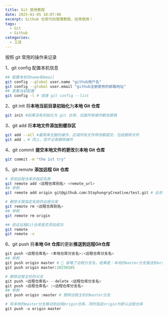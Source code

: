 ```yaml
---
title: Git 使用教程
date: 2025-01-05 18:07:06
excerpt: Github 仓库代码管理教程，经常使用！
tags:
  - Git
  - Github
categories:
  - 工具
---
```


按照 git 常用的操作来记录

1、git config 配置本机信息

```bash
## 配置本机的name和email
git config --global user.name "github用户名"
git config --global user.email "github注册使用的邮箱地址" 
## 查看当前配置
git config -l # 或者 git config --list
```



2、git init 将**本地当前目录初始化**为**本地 Git 仓库**

```bash
git init #如果没有初始化为 git 仓库，后面所有操作都会报错
```



3、git add 将**本地文件添加到缓存区**

```bash
git add --all #最简单无脑的操作，区域所有文件修改都提交，包括删除文件
git add . # 同上，但不记录删除操作
```



4、git commit **提交本地文件的更改**到**本地 Git 仓库**

```bash
git commit -m "the 1st try"
```



5、git remote **添加远程 Git 仓库**	

```bash
# 添加远程仓库并指定名称
git remote add <远程仓库别名> <remote_url>
## 举例
git remote add origin git@github.com:StayhungryCreative/test.git # 此处的origin是远程仓库的别名，可以改成任意其她名称

# 删除关联指定名称的远程仓库
git remote rm <远程仓库别名>
## 举例
git remote rm origin

## 验证远程Git仓库是否添加成功
git remote
git remote -v
```



6、git push 将**本地 Git 仓库**的更新**推送到远程Git仓库**

```python
git push <远程仓库名> <本地仓库分支名>:<远程仓库分支名> 
## 举例
git push origin master # 🌳 省略了远程分支名，结果是：本地的master分支推送到origin主机的master分支，如果远程不存在master分支，则新建。
git push origin master:20250105

# 删除远程主机的分支
git push <远程仓库名> --delete <远程仓库分支名>
git push <远程仓库名> :<远程仓库分支名>
## 举例
git push origin :master # 删除远程主机的master分支

# 将本地的master分支推动到远程origin仓库，同时指定origin为默认远程仓库
git push -u origin master 
```




